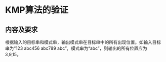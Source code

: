 # KMP算法的验证
## 内容及要求
根据输入的目标串和模式串，输出模式串在目标串中的所有出现位置。如输入目标串为“123 abc456 abc789 abc”，模式串为“abc”，则输出的所有位置应为 3,9,15。
